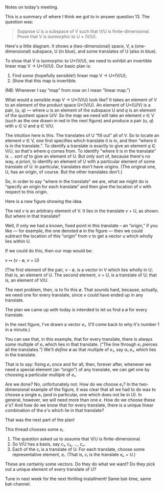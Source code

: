Notes on today's meeting.

This is a summary of where I think we got to in answer question 13. The question was:

> Suppose U is a subspace of V such that V/U is finite-dimensional. Prove that V is isomorphic to U × (V/U).

Here's a little diagram. It shows a (two-dimensional) space, V, a (one-dimensional) subspace, U (in blue), and some translates of U (also in blue).

To show that V is isomorphic to U×(V/U), we need to exhibit an invertible linear map V → U×(V/U). Our basic plan is:
1. Find _some_ (hopefully sensible!) linear map V → U×(V/U);
2. Show that this map is invertible.

(NB: Whenever I say “map” from now on I mean “linear map.”)

What would a sensible map V → U×(V/U) look like? It takes an element of V to an element of the product space U×(V/U). An element of U×(U/V) is a pair, (*u*, *q*) — where *u* is an element of the subspace U and *q* is an element of the quotient space U/V. So the map we need will take an element *v* ∈ V (such as the one drawn in red in the next figure) and produce a pair (*u*, *q*) with *u* ∈ U and *q* ∈ V/U.

The intuition here is this. The translates of U “fill out” all of V. So to locate an element *v* ∈ V, one first specifies which translate it is in, and then “where it is in the translate.”. To identify a translate is exactly to give an element *q* ∈ V/U, so that's where *q* comes from. To identify "where it is in the translate" is ... _sort of_ to give an element of U. But _only_ sort of, because there's no way, _a priori_, to identify an element of U with a particular element of some translate of U. In particular, translates don't have origins. (The original one, U, has an origin, of course. But the other translates don't.)

So, in order to say "where in the translate" we are, what we might do is “specify an origin for each translate” and then give the location of *v* with respect to this origin. 

Here is a new figure showing the idea. 

The red *v* is an arbitrary element of V. It lies in the translate *v* + U, as shown. But where in that translate?

Well, if only we had a known, fixed point in this translate – an “origin,” if you like — for example, the one denoted ø in the figure — then we could subtract the location of this “origin” from *v* to get a vector *u* which wholly lies within U. 

If we could do this, then our map would be:

v ↦ (*v* - ø, *v* + U)

(The first element of the pair, *v* - ø, is a vector in V which lies wholly in U; that is, an element of U. The second element, *v* + U, is a translate of U; that is, an element of V/U.

The next problem, then, is to fix this ø. That sounds hard, because, actually, we need one for every translate, since *v* could have ended up in any translate.

The plan we came up with today is intended to let us find a ø for every translate. 

In the next figure, I've drawn a vector *e*₁. (I'll come back to why it's number 1 in a minute.) 

You can see that, in this example, that for every translate, there is always _some_ multiple of *e*₁ which lies in that translate. (“The line through *e*₁ pierces all the translates.”) We'll _define_ ø as that multiple of *e*₁, say α₁ *e*₁, which lies in the translate. 

That is to say: fixing *e*₁ once and for all, then, forever after, whenever we need a special element (an “origin”) of any translate, we can get one by choosing a particular multiple of *e*₁. 

Are we done? No, unfortunately not. How do we choose *e*₁? In the two-dimensional example of the figure, it was clear that all we had to do was to choose a single *e*₁ (and in particular, one which does not lie in U). In general, however, we will need more than one *e*. How do we choose these *e*'s? And how do we know that for every translate, there is a unique linear combination of the *e*'s which lie in that translate?

That was the next part of the plan!


This thread chooses some *eᵢ*.

1. The question asked us to assume that V/U is finite-dimensional.
2. So V/U has a basis, say c₁, c₂, ..., cₙ.
3. Each of the cᵢ is a translate of U. For each translate, choose some representative element, *eᵢ*. (That is, cᵢ is the translate *eᵤ* + U.)

These are certainly some vectors. Do they do what we want? Do they pick out a unique element of every translate of U? 

Tune in next week for the next thrilling installment! Same bat-time, same bat-channel.

